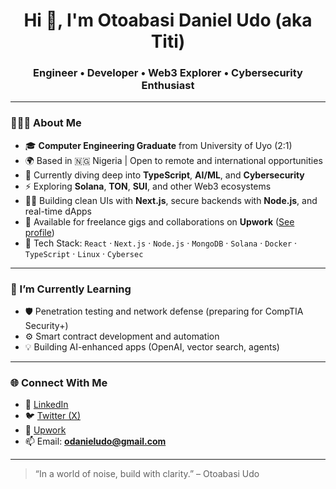 <h1 align="center">Hi 👋, I'm Otoabasi Daniel Udo (aka Titi)</h1>
<h3 align="center">Engineer • Developer • Web3 Explorer • Cybersecurity Enthusiast</h3>

---

### 👨🏽‍💻 About Me

- 🎓 **Computer Engineering Graduate** from University of Uyo (2:1)
- 🌍 Based in 🇳🇬 Nigeria | Open to remote and international opportunities
- 🧠 Currently diving deep into **TypeScript**, **AI/ML**, and **Cybersecurity**
- ⚡ Exploring **Solana**, **TON**, **SUI**, and other Web3 ecosystems
- ✍🏽 Building clean UIs with **Next.js**, secure backends with **Node.js**, and real-time dApps
- 💼 Available for freelance gigs and collaborations on **Upwork** ([See profile](https://www.upwork.com/freelancers/~010e59768a75c583c8))  
- 🧰 Tech Stack: `React` · `Next.js` · `Node.js` · `MongoDB` · `Solana` · `Docker` · `TypeScript` · `Linux` · `Cybersec`

---

### 🌱 I’m Currently Learning
- 🛡️ Penetration testing and network defense (preparing for CompTIA Security+)
- ⚙️ Smart contract development and automation
- 💡 Building AI-enhanced apps (OpenAI, vector search, agents)

---

### 🌐 Connect With Me
- 🔗 [LinkedIn](https://www.linkedin.com/in/otoabasi-udo-910400214/)
- 🐦 [Twitter (X)](https://x.com/titiudo94475?s=21)
- 💼 [Upwork](https://www.upwork.com/freelancers/~010e59768a75c583c8)
- 📫 Email: **odanieludo@gmail.com**


---

> “In a world of noise, build with clarity.” – Otoabasi Udo
